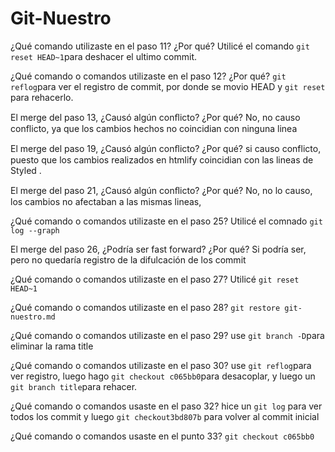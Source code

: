 # Git-Nuestro
¿Qué comando utilizaste en el paso 11? ¿Por qué?
Utilicé el comando `git reset HEAD~1`para deshacer el ultimo commit.

¿Qué comando o comandos utilizaste en el paso 12? ¿Por qué?
`git reflog`para ver el registro de commit, por donde se movio HEAD y `git reset` para rehacerlo.

El merge del paso 13, ¿Causó algún conﬂicto? ¿Por qué?
No, no causo conflicto, ya que los cambios hechos no coincidian con ninguna linea

El merge del paso 19, ¿Causó algún conﬂicto? ¿Por qué?
si causo conflicto, puesto que los cambios realizados en htmlify coincidian con las lineas de Styled .

El merge del paso 21, ¿Causó algún conﬂicto? ¿Por qué?
No, no lo causo, los cambios no afectaban a las mismas lineas, 

¿Qué comando o comandos utilizaste en el paso 25?
Utilicé el comnado `git log --graph`

El merge del paso 26, ¿Podría ser fast forward? ¿Por qué?
Si podría ser, pero no quedaría registro de la difulcación de los commit

¿Qué comando o comandos utilizaste en el paso 27?
Utilicé `git reset HEAD~1` 

¿Qué comando o comandos utilizaste en el paso 28?
`git restore git-nuestro.md`

¿Qué comando o comandos utilizaste en el paso 29?
use `git branch -D`para eliminar la rama title

¿Qué comando o comandos utilizaste en el paso 30?
use `git reflog`para ver registro, luego hago `git checkout c065bb0`para desacoplar, y luego un `git branch title`para rehacer.

¿Qué comando o comandos usaste en el paso 32?
hice un `git log` para ver todos los commit y luego `git checkout3bd807b` para volver al commit inicial

¿Qué comando o comandos usaste en el punto 33?
`git checkout c065bb0`
